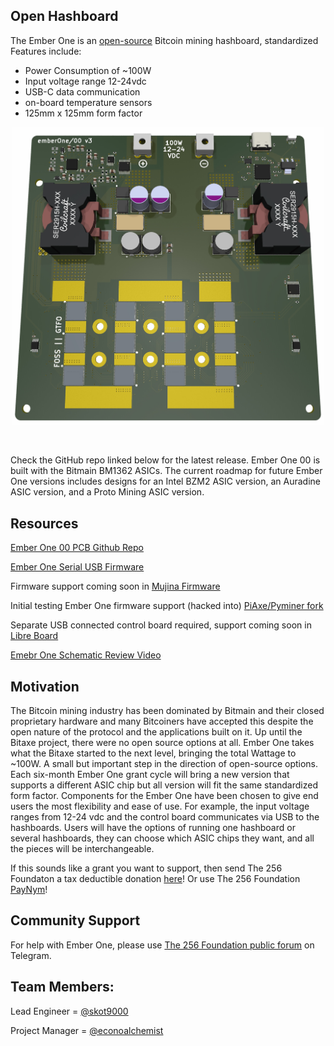 ## Open Hashboard
The Ember One is an [open-source](https://opensource.org/license/cern-ohl-s) Bitcoin mining hashboard, standardized Features include:

* Power Consumption of ~100W
* Input voltage range 12-24vdc
* USB-C data communication
* on-board temperature sensors
* 125mm x 125mm form factor

<p align="center">
<img width="500" src="assets/EmberOne00v3.jpg">
</p>

<br>

Check the GitHub repo linked below for the latest release. Ember One 00 is built with the Bitmain BM1362 ASICs. The current roadmap for future Ember One versions includes designs for an Intel BZM2 ASIC version, an Auradine ASIC version, and a Proto Mining ASIC version.

## Resources
[Ember One 00 PCB Github Repo](https://github.com/256-Foundation/emberone00-pcb/tree/master)

[Ember One Serial USB Firmware](https://github.com/256-Foundation/emberone-usbserial-fw)

Firmware support coming soon in [Mujina Firmware](https://mujina.org)

Initial testing Ember One firmware support (hacked into) [PiAxe/Pyminer fork](https://github.com/skot/emberone-miner/tree/emberone-BM1362-support)

Separate USB connected control board required, support coming soon in [Libre Board](https://libreboard.org)

[Emebr One Schematic Review Video](https://bitcointv.com/w/59cB1SEHPYZCdumE2MFnqF)


## Motivation
The Bitcoin mining industry has been dominated by Bitmain and their closed proprietary hardware and many Bitcoiners have accepted this despite the open nature of the protocol and the applications built on it. Up until the Bitaxe project, there were no open source options at all. Ember One takes what the Bitaxe started to the next level, bringing the total Wattage to ~100W. A small but important step in the direction of open-source options. Each six-month Ember One grant cycle will bring a new version that supports a different ASIC chip but all version will fit the same standardized form factor. Components for the Ember One have been chosen to give end users the most flexibility and ease of use. For example, the input voltage ranges from 12-24 vdc and the control board communicates via USB to the hashboards. Users will have the options of running one hashboard or several hashboards, they can choose which ASIC chips they want, and all the pieces will be interchangeable.

If this sounds like a grant you want to support, then send The 256 Foundaton a tax deductible donation [here](https://pay.zaprite.com/pl_ZRWeSGjRWG)! Or use The 256 Foundation [PayNym](https://paynym.rs/+appetizingadministration90)!

## Community Support
For help with Ember One, please use [The 256 Foundation public forum](https://t.me/the256foundation) on Telegram.

## Team Members:
Lead Engineer = [@skot9000](https://x.com/skot9000)

Project Manager = [@econoalchemist](https://x.com/econoalchemist)
